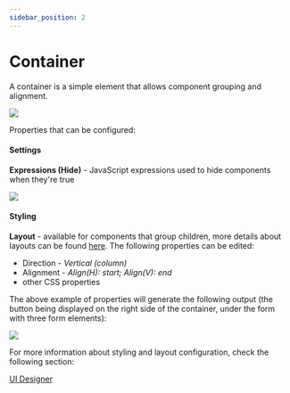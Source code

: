 ```yaml
---
sidebar_position: 2
---
```


# Container

A container is a simple element that allows component grouping and alignment.

![](https://s3.eu-west-1.amazonaws.com/docx.flowx.ai/2.12/ui_designer_container.gif)

Properties that can be configured:

#### Settings

**Expressions (Hide)** - JavaScript expressions used to hide components when they're true

![](https://s3.eu-west-1.amazonaws.com/docx.flowx.ai/2.12/ui_designer_container_settings.png)

#### Styling

**Layout** - available for components that group children, more details about layouts can be found [here](https://tburleson-layouts-demos.firebaseapp.com/#/docs). The following properties can be edited:

* Direction - _Vertical (column)_
* Alignment - _Align(H): start; Align(V): end_
* other CSS properties

The above example of properties will generate the following output (the button being displayed on the right side of the container, under the form with three form elements):

![](https://s3.eu-west-1.amazonaws.com/docx.flowx.ai/2.12/Screenshot%202022-06-07%20at%2015.26.28.png)

For more information about styling and layout configuration, check the following section:

[UI Designer](../../ui-designer.md#styling)